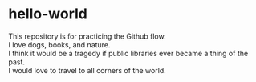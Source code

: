 # hello-world
This repository is for practicing the Github flow.  
I love dogs, books, and nature.  
I think it would be a tragedy if public libraries ever became a thing of the past.  
I would love to travel to all corners of the world.
